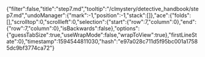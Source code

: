 {"filter":false,"title":"step7.md","tooltip":"/clmystery/detective_handbook/step7.md","undoManager":{"mark":-1,"position":-1,"stack":[]},"ace":{"folds":[],"scrolltop":0,"scrollleft":0,"selection":{"start":{"row":7,"column":0},"end":{"row":7,"column":0},"isBackwards":false},"options":{"guessTabSize":true,"useWrapMode":false,"wrapToView":true},"firstLineState":0},"timestamp":1594544811030,"hash":"e97a028c711d5f95bc001a17585dc9bf3774ca72"}